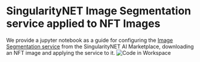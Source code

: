 # SingularityNET Image Segmentation service applied to NFT Images
We provide a jupyter notebook as a guide for configuring the [Image Segmentation service](https://beta.singularitynet.io/servicedetails/org/snet/service/semantic-segmentation) from the SingularityNET AI Marketplace, downloading an NFT image and applying the service to it.
![Code in Workspace](https://demeter.run/code/badge.svg)
